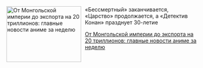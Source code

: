 <!--2025-04-19 11:45:27-->
<div class="yb">
  <div class="rss kino_kino"><a href="https://www.kino-teatr.ru/kino/news/y2025/4-19/37453/" title="От Монгольской империи до экспорта на 20 триллионов: главные новости аниме за неделю"><img src="https://www.kino-teatr.ru/news/3/5/37453/poster.jpg" width="196" height="147" align="left" hspace="5" style="margin: 0px 10px 0px 5px" alt="От Монгольской империи до экспорта на 20 триллионов: главные новости аниме за неделю"/></a>«Бессмертный» заканчивается, «Царство» продолжается, а «Детектив Конан» празднует 30-летие <p class="titl"><a href="https://www.kino-teatr.ru/kino/news/y2025/4-19/37453/">От Монгольской империи до экспорта на 20 триллионов: главные новости аниме за неделю</a></p></div>
</div>
